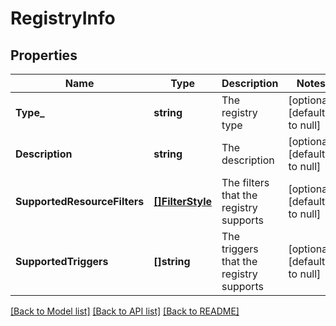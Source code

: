 # RegistryInfo

## Properties
Name | Type | Description | Notes
------------ | ------------- | ------------- | -------------
**Type_** | **string** | The registry type | [optional] [default to null]
**Description** | **string** | The description | [optional] [default to null]
**SupportedResourceFilters** | [**[]FilterStyle**](FilterStyle.md) | The filters that the registry supports | [optional] [default to null]
**SupportedTriggers** | **[]string** | The triggers that the registry supports | [optional] [default to null]

[[Back to Model list]](../README.md#documentation-for-models) [[Back to API list]](../README.md#documentation-for-api-endpoints) [[Back to README]](../README.md)


